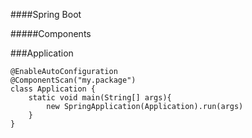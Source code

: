 ####Spring Boot

#####Components

###Application

```
@EnableAutoConfiguration
@ComponentScan("my.package")
class Application {
    static void main(String[] args){
        new SpringApplication(Application).run(args)
    }
}
```
